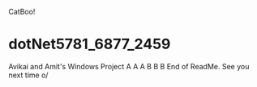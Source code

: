 CatBoo!
# dotNet5781_6877_2459
Avikai and Amit's Windows Project
A A A
B B B
End of ReadMe. See you next time o/ 